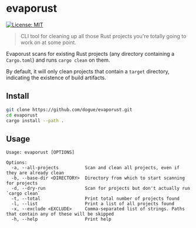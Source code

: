 # evaporust
[![License: MIT](https://img.shields.io/badge/License-MIT-yellow.svg)](#)

> CLI tool for cleaning up all those Rust projects you're totally going to work on at some point.

Evaporust scans for existing Rust projects (any directory containing a `Cargo.toml`) and runs `cargo clean` on them.

By default, it will only clean projects that contain a `target` directory, indicating the existence of build artifacts.

## Install

```sh
git clone https://github.com/dogue/evaporust.git
cd evaporust
cargo install --path .
```

## Usage

```
Usage: evaporust [OPTIONS]

Options:
  -a, --all-projects          Scan and clean all projects, even if they are already clean
  -b, --base-dir <DIRECTORY>  Directory from which to start scanning for projects
  -d, --dry-run               Scan for projects but don't actually run `cargo clean`
  -t, --total                 Print total number of projects found
  -l, --list                  Print a list of all projects found
  -x, --exclude <EXCLUDE>     Comma-separated list of strings. Paths that contain any of these will be skipped
  -h, --help                  Print help
```
